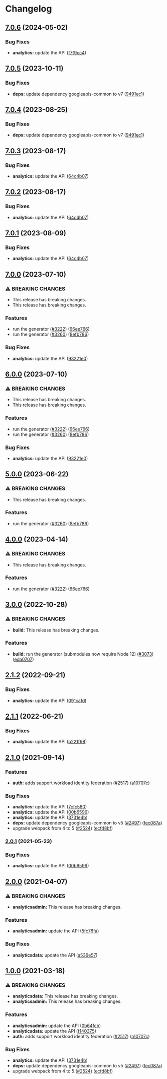 # Changelog

## [7.0.6](https://github.com/googleapis/google-api-nodejs-client/compare/analytics-v7.0.5...analytics-v7.0.6) (2024-05-02)


### Bug Fixes

* **analytics:** update the API ([f7f9cc4](https://github.com/googleapis/google-api-nodejs-client/commit/f7f9cc4b9f2bf47aedd233ecdfb43531b5dad3cd))

## [7.0.5](https://github.com/googleapis/google-api-nodejs-client/compare/analytics-v7.0.4...analytics-v7.0.5) (2023-10-11)


### Bug Fixes

* **deps:** update dependency googleapis-common to v7 ([9491ec1](https://github.com/googleapis/google-api-nodejs-client/commit/9491ec1cdc3c413e7d73edcfcd59cf5c28a7c855))

## [7.0.4](https://github.com/googleapis/google-api-nodejs-client/compare/analytics-v7.0.3...analytics-v7.0.4) (2023-08-25)


### Bug Fixes

* **deps:** update dependency googleapis-common to v7 ([9491ec1](https://github.com/googleapis/google-api-nodejs-client/commit/9491ec1cdc3c413e7d73edcfcd59cf5c28a7c855))

## [7.0.3](https://github.com/googleapis/google-api-nodejs-client/compare/analytics-v7.0.2...analytics-v7.0.3) (2023-08-17)


### Bug Fixes

* **analytics:** update the API ([64c4b07](https://github.com/googleapis/google-api-nodejs-client/commit/64c4b072381b1e77fc0237999ffca27bf379811a))

## [7.0.2](https://github.com/googleapis/google-api-nodejs-client/compare/analytics-v7.0.1...analytics-v7.0.2) (2023-08-17)


### Bug Fixes

* **analytics:** update the API ([64c4b07](https://github.com/googleapis/google-api-nodejs-client/commit/64c4b072381b1e77fc0237999ffca27bf379811a))

## [7.0.1](https://github.com/googleapis/google-api-nodejs-client/compare/analytics-v7.0.0...analytics-v7.0.1) (2023-08-09)


### Bug Fixes

* **analytics:** update the API ([64c4b07](https://github.com/googleapis/google-api-nodejs-client/commit/64c4b072381b1e77fc0237999ffca27bf379811a))

## [7.0.0](https://github.com/googleapis/google-api-nodejs-client/compare/analytics-v6.0.0...analytics-v7.0.0) (2023-07-10)


### ⚠ BREAKING CHANGES

* This release has breaking changes.
* This release has breaking changes.

### Features

* run the generator ([#3222](https://github.com/googleapis/google-api-nodejs-client/issues/3222)) ([66ee766](https://github.com/googleapis/google-api-nodejs-client/commit/66ee766a3583a2bd72b4cbdef93d25cadad2f649))
* run the generator ([#3260](https://github.com/googleapis/google-api-nodejs-client/issues/3260)) ([8efb786](https://github.com/googleapis/google-api-nodejs-client/commit/8efb7861b7da4bc1472a4b654e46f90b29fbff20))


### Bug Fixes

* **analytics:** update the API ([93221e0](https://github.com/googleapis/google-api-nodejs-client/commit/93221e0e0598a46bfa1a1d6ca9701108507f486d))

## [6.0.0](https://github.com/googleapis/google-api-nodejs-client/compare/analytics-v5.0.0...analytics-v6.0.0) (2023-07-10)


### ⚠ BREAKING CHANGES

* This release has breaking changes.
* This release has breaking changes.

### Features

* run the generator ([#3222](https://github.com/googleapis/google-api-nodejs-client/issues/3222)) ([66ee766](https://github.com/googleapis/google-api-nodejs-client/commit/66ee766a3583a2bd72b4cbdef93d25cadad2f649))
* run the generator ([#3260](https://github.com/googleapis/google-api-nodejs-client/issues/3260)) ([8efb786](https://github.com/googleapis/google-api-nodejs-client/commit/8efb7861b7da4bc1472a4b654e46f90b29fbff20))


### Bug Fixes

* **analytics:** update the API ([93221e0](https://github.com/googleapis/google-api-nodejs-client/commit/93221e0e0598a46bfa1a1d6ca9701108507f486d))

## [5.0.0](https://github.com/googleapis/google-api-nodejs-client/compare/analytics-v4.0.0...analytics-v5.0.0) (2023-06-22)


### ⚠ BREAKING CHANGES

* This release has breaking changes.

### Features

* run the generator ([#3260](https://github.com/googleapis/google-api-nodejs-client/issues/3260)) ([8efb786](https://github.com/googleapis/google-api-nodejs-client/commit/8efb7861b7da4bc1472a4b654e46f90b29fbff20))

## [4.0.0](https://github.com/googleapis/google-api-nodejs-client/compare/analytics-v3.0.0...analytics-v4.0.0) (2023-04-14)


### ⚠ BREAKING CHANGES

* This release has breaking changes.

### Features

* run the generator ([#3222](https://github.com/googleapis/google-api-nodejs-client/issues/3222)) ([66ee766](https://github.com/googleapis/google-api-nodejs-client/commit/66ee766a3583a2bd72b4cbdef93d25cadad2f649))

## [3.0.0](https://github.com/googleapis/google-api-nodejs-client/compare/analytics-v2.1.2...analytics-v3.0.0) (2022-10-28)


### ⚠ BREAKING CHANGES

* **build:** This release has breaking changes.

### Features

* **build:** run the generator (submodules now require Node 12) ([#3073](https://github.com/googleapis/google-api-nodejs-client/issues/3073)) ([eda0707](https://github.com/googleapis/google-api-nodejs-client/commit/eda07079dadab46a80b6f9ede618f4f43030169e))

## [2.1.2](https://github.com/googleapis/google-api-nodejs-client/compare/analytics-v2.1.1...analytics-v2.1.2) (2022-09-21)


### Bug Fixes

* **analytics:** update the API ([091cafd](https://github.com/googleapis/google-api-nodejs-client/commit/091cafd30267c55c3c6bbe21610ca6d98368e485))

## [2.1.1](https://github.com/googleapis/google-api-nodejs-client/compare/analytics-v2.1.0...analytics-v2.1.1) (2022-06-21)


### Bug Fixes

* **analytics:** update the API ([b221f98](https://github.com/googleapis/google-api-nodejs-client/commit/b221f9895b573a9b5c199a6b60ba19c635308e8d))

## [2.1.0](https://www.github.com/googleapis/google-api-nodejs-client/compare/analytics-v2.0.1...analytics-v2.1.0) (2021-09-14)


### Features

* **auth:** adds support workload identity federation ([#2517](https://www.github.com/googleapis/google-api-nodejs-client/issues/2517)) ([a10707c](https://www.github.com/googleapis/google-api-nodejs-client/commit/a10707c477759e7c9ef6360a2fe800856fb600c1))


### Bug Fixes

* **analytics:** update the API ([7cfc580](https://www.github.com/googleapis/google-api-nodejs-client/commit/7cfc5802254fd8fdc21a284ac3cd25bdd0a55a2b))
* **analytics:** update the API ([00b6596](https://www.github.com/googleapis/google-api-nodejs-client/commit/00b6596c161293989c98752d2b7065f0985f3406))
* **analytics:** update the API ([3731e4b](https://www.github.com/googleapis/google-api-nodejs-client/commit/3731e4bb328720e1beb8a318e6ca5fd5c622ee6d))
* **deps:** update dependency googleapis-common to v5 ([#2497](https://www.github.com/googleapis/google-api-nodejs-client/issues/2497)) ([fec087a](https://www.github.com/googleapis/google-api-nodejs-client/commit/fec087abcf3d994dd41c3ffa0a0c12b1f9f09dae))
* upgrade webpack from 4 to 5  ([#2524](https://www.github.com/googleapis/google-api-nodejs-client/issues/2524)) ([ecfd8bf](https://www.github.com/googleapis/google-api-nodejs-client/commit/ecfd8bfcd06e1beabff7ec9a8c4000222379eb8d))

### [2.0.1](https://www.github.com/googleapis/google-api-nodejs-client/compare/analytics-v2.0.0...analytics-v2.0.1) (2021-05-23)


### Bug Fixes

* **analytics:** update the API ([00b6596](https://www.github.com/googleapis/google-api-nodejs-client/commit/00b6596c161293989c98752d2b7065f0985f3406))

## [2.0.0](https://www.github.com/googleapis/google-api-nodejs-client/compare/analytics-v1.0.0...analytics-v2.0.0) (2021-04-07)


### ⚠ BREAKING CHANGES

* **analyticsadmin:** This release has breaking changes.

### Features

* **analyticsadmin:** update the API ([5fc76fa](https://www.github.com/googleapis/google-api-nodejs-client/commit/5fc76fa6418d28f13e3b5bf021bc16efe7592775))


### Bug Fixes

* **analyticsdata:** update the API ([a536e57](https://www.github.com/googleapis/google-api-nodejs-client/commit/a536e5744daa4851a94ec4950a18c8e5a73e9bf8))

## [1.0.0](https://www.github.com/googleapis/google-api-nodejs-client/compare/analytics-v0.1.0...analytics-v1.0.0) (2021-03-18)


### ⚠ BREAKING CHANGES

* **analyticsdata:** This release has breaking changes.
* **analyticsadmin:** This release has breaking changes.

### Features

* **analyticsadmin:** update the API ([0b64fcb](https://www.github.com/googleapis/google-api-nodejs-client/commit/0b64fcb5697b4f55f57df3ec21aadb4f6eccd812))
* **analyticsdata:** update the API ([f140375](https://www.github.com/googleapis/google-api-nodejs-client/commit/f1403753f3cccc5bae4b1f77fd842c769329d5cb))
* **auth:** adds support workload identity federation ([#2517](https://www.github.com/googleapis/google-api-nodejs-client/issues/2517)) ([a10707c](https://www.github.com/googleapis/google-api-nodejs-client/commit/a10707c477759e7c9ef6360a2fe800856fb600c1))


### Bug Fixes

* **analytics:** update the API ([3731e4b](https://www.github.com/googleapis/google-api-nodejs-client/commit/3731e4bb328720e1beb8a318e6ca5fd5c622ee6d))
* **deps:** update dependency googleapis-common to v5 ([#2497](https://www.github.com/googleapis/google-api-nodejs-client/issues/2497)) ([fec087a](https://www.github.com/googleapis/google-api-nodejs-client/commit/fec087abcf3d994dd41c3ffa0a0c12b1f9f09dae))
* upgrade webpack from 4 to 5  ([#2524](https://www.github.com/googleapis/google-api-nodejs-client/issues/2524)) ([ecfd8bf](https://www.github.com/googleapis/google-api-nodejs-client/commit/ecfd8bfcd06e1beabff7ec9a8c4000222379eb8d))
